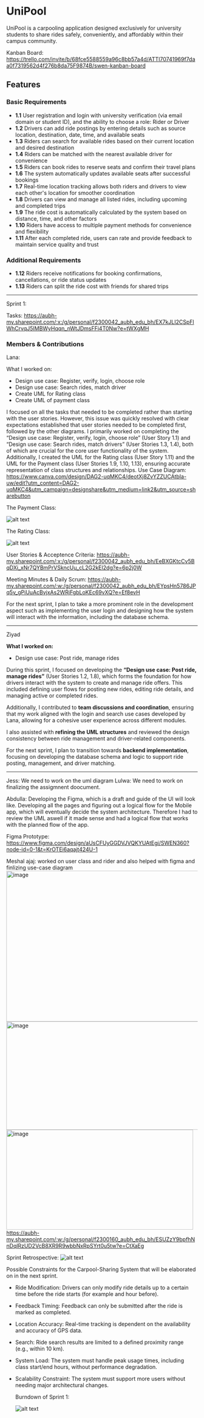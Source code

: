 # UniPool

UniPool is a carpooling application designed exclusively for university students to share rides safely, conveniently, and affordably within their campus community.

Kanban Board: https://trello.com/invite/b/68fce5588559a96c8bb57a4d/ATTI70741969f7daa0f7319562d4f276b8da75F9874B/swen-kanban-board 

## Features

### Basic Requirements

- **1.1** User registration and login with university verification (via email domain or student ID), and the ability to choose a role: Rider or Driver
- **1.2** Drivers can add ride postings by entering details such as source location, destination, date, time, and available seats
- **1.3** Riders can search for available rides based on their current location and desired destination
- **1.4** Riders can be matched with the nearest available driver for convenience
- **1.5** Riders can book rides to reserve seats and confirm their travel plans
- **1.6** The system automatically updates available seats after successful bookings
- **1.7** Real-time location tracking allows both riders and drivers to view each other's location for smoother coordination
- **1.8** Drivers can view and manage all listed rides, including upcoming and completed trips
- **1.9** The ride cost is automatically calculated by the system based on distance, time, and other factors
- **1.10** Riders have access to multiple payment methods for convenience and flexibility
- **1.11** After each completed ride, users can rate and provide feedback to maintain service quality and trust

### Additional Requirements

- **1.12** Riders receive notifications for booking confirmations, cancellations, or ride status updates
- **1.13** Riders can split the ride cost with friends for shared trips

---
Sprint 1: 

Tasks: https://aubh-my.sharepoint.com/:x:/g/personal/f2300042_aubh_edu_bh/EX7kJLI2CSpFlWhCrvqJ5IMBWyHqqn_nWtJDmsFFi4T0Nw?e=tWXgMH

### Members & Contributions

Lana: 

What I worked on:  
- Design use case: Register, verify, login, choose role 
- Design use case: Search rides, match driver 
 - Create UML for Rating class 
 - Create UML of payment class

I focused on all the tasks that needed to be completed rather than starting with the user stories. However, this issue was quickly resolved with clear expectations established that user stories needed to be completed first, followed by the other diagrams. I primarily worked on completing the “Design use case: Register, verify, login, choose role” (User Story 1.1) and “Design use case: Search rides, match drivers” (User Stories 1.3, 1.4), both of which are crucial for the core user functionality of the system. Additionally, I created the UML for the Rating class (User Story 1.11) and the UML for the Payment class (User Stories 1.9, 1.10, 1.13), ensuring accurate representation of class structures and relationships.
Use Case Diagram: https://www.canva.com/design/DAG2-uqMKC4/deotXj8ZvYZZUCAtbIa-uw/edit?utm_content=DAG2-uqMKC4&utm_campaign=designshare&utm_medium=link2&utm_source=sharebutton

The Payment Class:

![alt text](https://github.com/devZiyad/UniPool/blob/main/Screenshot%202025-10-27%20134154.png)

The Rating Class:

![alt text](https://github.com/devZiyad/UniPool/blob/main/Screenshot%202025-10-27%20135240.png) 

User Stories & Acceptence Criteria: 
https://aubh-my.sharepoint.com/:x:/g/personal/f2300042_aubh_edu_bh/EeBXGKtcCv5BqDXi_xNr7QYBmPrVSkncUu_cL2G2kEI2dg?e=6p2j0W 

Meeting Minutes & Daily Scrum: https://aubh-my.sharepoint.com/:w:/g/personal/f2300042_aubh_edu_bh/EYpsHn5786JPq5v_gPiUuAcBvjxAs2WRjFgbLoKEc69vXQ?e=Ef8evH

For the next sprint, I plan to take a more prominent role in the development aspect such as implementing the user login and designing how the system will interact with the information, including the database schema. 

---

Ziyad

**What I worked on:**  
- Design use case: Post ride, manage rides  

During this sprint, I focused on developing the **“Design use case: Post ride, manage rides”** (User Stories 1.2, 1.8), which forms the foundation for how drivers interact with the system to create and manage ride offers. This included defining user flows for posting new rides, editing ride details, and managing active or completed rides.

Additionally, I contributed to **team discussions and coordination**, ensuring that my work aligned with the login and search use cases developed by Lana, allowing for a cohesive user experience across different modules.

I also assisted with **refining the UML structures** and reviewed the design consistency between ride management and driver-related components.

For the next sprint, I plan to transition towards **backend implementation**, focusing on developing the database schema and logic to support ride posting, management, and driver matching.

---

Jess: We need to work on the uml diagram
Lulwa: We need to work on finalizing the assigmnent doocument.

Abdulla: Developing the Figma, which is a draft and guide of the UI will look like. Developing all the pages and figuring out a logical flow for the Mobile app, which will eventually decide the system architecture. Therefore I had to review the UML aswell if it made sense and had a logical flow that works with the planned flow of the app.


Figma Prototype: https://www.figma.com/design/aUsCFUyGGDVJVQKYUAtEgi/SWEN360?node-id=0-1&t=KrOTEi6aqajt424U-1 


Meshal ajaj: worked on user class and rider and also helped with figma and finlizing use-case diagram
<img width="545" height="397" alt="image" src="https://github.com/user-attachments/assets/7c791700-8c3b-4a48-a64e-868a03e1451b" />
<img width="567" height="285" alt="image" src="https://github.com/user-attachments/assets/ece9defc-4802-4731-b0e5-c90e5c57112f" />
<img width="492" height="263" alt="image" src="https://github.com/user-attachments/assets/0d347b83-825d-4d9c-91d2-1eefd510d1d5" />
https://aubh-my.sharepoint.com/:w:/g/personal/f2300160_aubh_edu_bh/ESUZzY9bpfhNnDqlRzUD2VcB8XR9R9wbbNxRpSYrt0u5tw?e=CtXaEg


Sprint Retrospective: ![alt text](https://github.com/devZiyad/UniPool/blob/main/Screenshot%202025-10-27%20142732.png)

Possible Constraints for the Carpool-Sharing System that will be elaborated on in the next sprint. 
- Ride Modification: Drivers can only modify ride details up to a certain time before the ride starts (for example and hour before).  
- Feedback Timing: Feedback can only be submitted after the ride is marked as completed.  
- Location Accuracy: Real-time tracking is dependent on the availability and accuracy of GPS data. 
- Search: Ride search results are limited to a defined proximity range (e.g., within 10 km). 
- System Load: The system must handle peak usage times, including class start/end hours, without performance degradation. 
- Scalability Constraint: The system must support more users without needing major architectural changes.

  Burndown of Sprint 1:
  
  ![alt text](https://github.com/devZiyad/UniPool/blob/main/Burndown%20.png)




